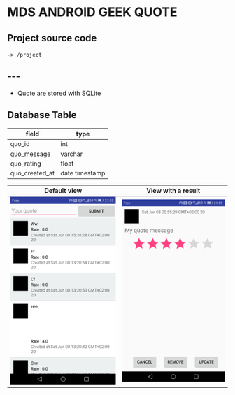 
# MDS ANDROID GEEK QUOTE

## Project source code
```
-> /project
```

## ---
- Quote are stored with SQLite

## Database Table
| field | type |
| --- | ---
| quo_id | int
| quo_message | varchar
| quo_rating | float
| quo_created_at | date timestamp

| Default view | View with a result
| --- | ---
| ![alt text](https://raw.githubusercontent.com/gnatty/mds-android-geek_quote/master/docs/img_quote_list.png) | ![alt text](https://raw.githubusercontent.com/gnatty/mds-android-geek_quote/master/docs/img_quote_item_detail.png)
